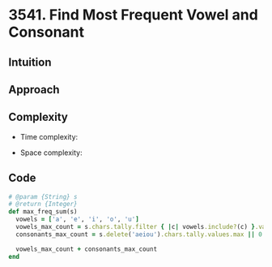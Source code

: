 # 3541. Find Most Frequent Vowel and Consonant

## Intuition

## Approach
<!-- Describe your approach to solving the problem. -->

## Complexity

- Time complexity:
<!-- Add your time complexity here, e.g. $$O(n)$$ -->

- Space complexity:
<!-- Add your space complexity here, e.g. $$O(n)$$ -->

## Code

```ruby
# @param {String} s
# @return {Integer}
def max_freq_sum(s)
  vowels = ['a', 'e', 'i', 'o', 'u']
  vowels_max_count = s.chars.tally.filter { |c| vowels.include?(c) }.values.max || 0
  consonants_max_count = s.delete('aeiou').chars.tally.values.max || 0

  vowels_max_count + consonants_max_count
end
```
